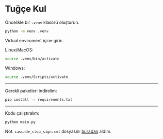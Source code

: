 # Tuğçe Kul

Öncelikle bir `.venv` klasörü oluşturun.

```bash
python -m venv .venv
```

Virtual enviroment içine girin.

Linux/MacOS:
```bash
source .venv/bin/activate
```
Windows:
```bash
source .venv/Scripts/activate
```

---

Gerekli paketleri indirelim:
```bash
pip install -r requirements.txt
```

---

Kodu çalıştıralım:
```bash
python main.py
```

Not: `cascade_stop_sign.xml` dosyasını [buradan](https://github.com/EshginGuluzade/stop_sign_detection) aldım.
